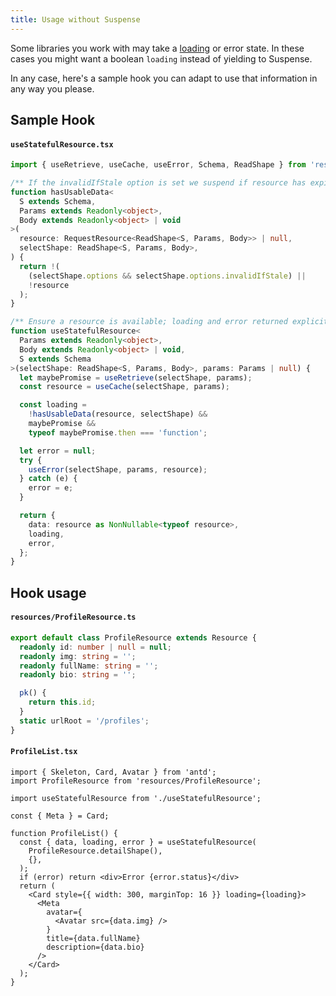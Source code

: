 ```yaml
---
title: Usage without Suspense
---
```


Some libraries you work with may take a [loading](https://ant.design/components/card/#components-card-demo-loading) or error state.
In these cases you might want a boolean `loading` instead of yielding to Suspense.

In any case, here's a sample hook you can adapt to use that information in any
way you please.

## Sample Hook

#### `useStatefulResource.tsx`

```typescript
import { useRetrieve, useCache, useError, Schema, ReadShape } from 'rest-hooks';

/** If the invalidIfStale option is set we suspend if resource has expired */
function hasUsableData<
  S extends Schema,
  Params extends Readonly<object>,
  Body extends Readonly<object> | void
>(
  resource: RequestResource<ReadShape<S, Params, Body>> | null,
  selectShape: ReadShape<S, Params, Body>,
) {
  return !(
    (selectShape.options && selectShape.options.invalidIfStale) ||
    !resource
  );
}

/** Ensure a resource is available; loading and error returned explicitly. */
function useStatefulResource<
  Params extends Readonly<object>,
  Body extends Readonly<object> | void,
  S extends Schema
>(selectShape: ReadShape<S, Params, Body>, params: Params | null) {
  let maybePromise = useRetrieve(selectShape, params);
  const resource = useCache(selectShape, params);

  const loading =
    !hasUsableData(resource, selectShape) &&
    maybePromise &&
    typeof maybePromise.then === 'function';

  let error = null;
  try {
    useError(selectShape, params, resource);
  } catch (e) {
    error = e;
  }

  return {
    data: resource as NonNullable<typeof resource>,
    loading,
    error,
  };
}
```

## Hook usage

#### `resources/ProfileResource.ts`

```typescript
export default class ProfileResource extends Resource {
  readonly id: number | null = null;
  readonly img: string = '';
  readonly fullName: string = '';
  readonly bio: string = '';

  pk() {
    return this.id;
  }
  static urlRoot = '/profiles';
}
```

#### `ProfileList.tsx`

```tsx
import { Skeleton, Card, Avatar } from 'antd';
import ProfileResource from 'resources/ProfileResource';

import useStatefulResource from './useStatefulResource';

const { Meta } = Card;

function ProfileList() {
  const { data, loading, error } = useStatefulResource(
    ProfileResource.detailShape(),
    {},
  );
  if (error) return <div>Error {error.status}</div>
  return (
    <Card style={{ width: 300, marginTop: 16 }} loading={loading}>
      <Meta
        avatar={
          <Avatar src={data.img} />
        }
        title={data.fullName}
        description={data.bio}
      />
    </Card>
  );
}
```
